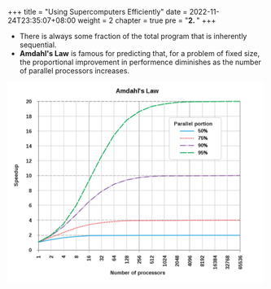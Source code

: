 +++
title = "Using Supercomputers Efficiently"
date = 2022-11-24T23:35:07+08:00
weight = 2
chapter = true
pre = "<b>2. </b>"
+++

* There is always some fraction of the total program that is inherently sequential.
* **Amdahl's Law** is famous for predicting that, for a problem of fixed size, the proportional improvement in performence diminishes as the number of parallel processors increases.

![Amdhal's Law](Amdahlslaw.png)
